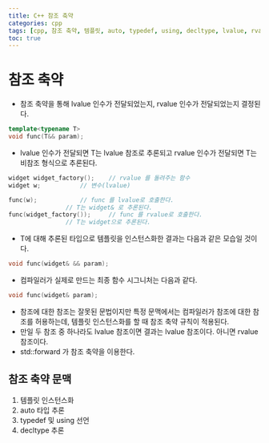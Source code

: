 ```yaml
---
title: C++ 참조 축약
categories: cpp
tags: [cpp, 참조 축약, 템플릿, auto, typedef, using, decltype, lvalue, rvalue, forward]
toc: true
---
```


# 참조 축약
 - 참조 축약을 통해 lvalue 인수가 전달되었는지, rvalue 인수가 전달되었는지 결정된다.
 
```c++
template<typename T>
void func(T&& param);
```

 - lvalue 인수가 전달되면 T는 lvalue 참조로 추론되고 rvalue 인수가 전달되면 T는 비참조 형식으로 추론된다. 
 
```c++
widget widget_factory();	// rvalue 를 돌려주는 함수
widget w;			// 변수(lvalue)

func(w);			// func 를 lvalue로 호출한다.
				// T는 widget& 로 추론된다.
func(widget_factory());		// func 를 rvalue로 호출한다.
				// T는 widget으로 추론된다.
```

 - T에 대해 추론된 타입으로 템플릿을 인스턴스화한 결과는 다음과 같은 모습일 것이다.


```c++
void func(widget& && param);
```

 - 컴파일러가 실제로 만드는 최종 함수 시그니처는 다음과 같다.
 
```c++
void func(widget& param);
```

 - 참조에 대한 참조는 잘못된 문법이지만 특정 문맥에서는 컴파일러가 참조에 대한 참조를 허용하는데, 템플릿 인스턴스화를 할 때 참조 축약 규칙이 적용된다.
 - 만일 두 참조 중 하나라도 lvalue 참조이면 결과는 lvalue 참조이다. 아니면 rvalue 참조이다.
 - std::forward 가 참조 축약을 이용한다.
 
## 참조 축약 문맥
 1. 템플릿 인스턴스화
 2. auto 타입 추론
 3. typedef 및 using 선언
 4. decltype 추론
